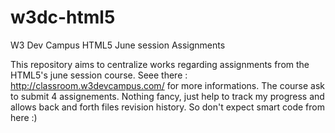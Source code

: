w3dc-html5
==========

W3 Dev Campus HTML5 June session Assignments

This repository aims to centralize works regarding assignments from the HTML5's june session course.
Seee there : http://classroom.w3devcampus.com/ for more informations.
The course ask to submit 4 assignements.
Nothing fancy, just help to track my progress and allows back and forth files revision history.
So don't expect smart code from here :)
